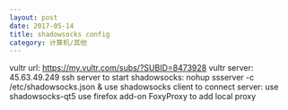 ```yaml
---
layout: post
date: 2017-05-14
title: shadowsocks config
category: 计算机/其他
---
```

vultr url: https://my.vultr.com/subs/?SUBID=8473928
vultr server: 45.63.49.249
ssh server to start shadowsocks: nohup ssserver -c /etc/shadowsocks.json &
use shadowsocks client to connect server: use shadowsocks-qt5
use firefox add-on FoxyProxy to add local proxy
